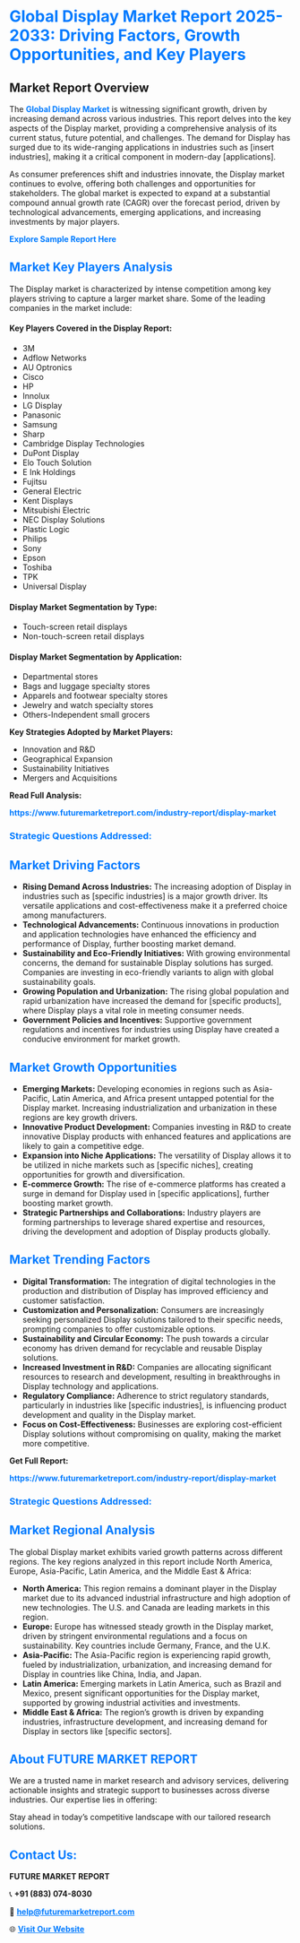 <h1 style="color: #007BFF;">Global Display Market Report 2025-2033: Driving Factors, Growth Opportunities, and Key Players</h1>

<section id="overview">
<h2>Market Report Overview</h2>
<p>The <a href="https://www.futuremarketreport.com/industry-report/display-market" style="color: #007BFF; text-decoration: none;"><strong>Global Display Market</strong></a> is witnessing significant growth, driven by increasing demand across various industries. This report delves into the key aspects of the Display market, providing a comprehensive analysis of its current status, future potential, and challenges. The demand for Display has surged due to its wide-ranging applications in industries such as [insert industries], making it a critical component in modern-day [applications].</p>
<p>As consumer preferences shift and industries innovate, the Display market continues to evolve, offering both challenges and opportunities for stakeholders. The global market is expected to expand at a substantial compound annual growth rate (CAGR) over the forecast period, driven by technological advancements, emerging applications, and increasing investments by major players.</p>
</section>

<section id="overview">
<p><a href="https://www.futuremarketreport.com/request-sample/reportId=103795" style="color: #007BFF; text-decoration: none;"><strong>Explore Sample Report Here</strong></a></p>
</section>

<section id="key-players">
<h2 style="color: #007BFF;">Market Key Players Analysis</h2>
<p>The Display market is characterized by intense competition among key players striving to capture a larger market share. Some of the leading companies in the market include:</p>
<h4>Key Players Covered in the Display Report:</h4>
<ul><li>3M</li><li>Adflow Networks</li><li>AU Optronics</li><li>Cisco</li><li>HP</li><li>Innolux</li><li>LG Display</li><li>Panasonic</li><li>Samsung</li><li>Sharp</li><li>Cambridge Display Technologies</li><li>DuPont Display</li><li>Elo Touch Solution</li><li>E Ink Holdings</li><li>Fujitsu</li><li>General Electric</li><li>Kent Displays</li><li>Mitsubishi Electric</li><li>NEC Display Solutions</li><li>Plastic Logic</li><li>Philips</li><li>Sony</li><li>Epson</li><li>Toshiba</li><li>TPK</li><li>Universal Display</li></ul>
<h4>Display Market Segmentation by Type:</h4>
<ul><li>Touch-screen retail displays</li><li>Non-touch-screen retail displays</li></ul>

<h4>Display Market Segmentation by Application:</h4>
<ul><li>Departmental stores</li><li>Bags and luggage specialty stores</li><li>Apparels and footwear specialty stores</li><li>Jewelry and watch specialty stores</li><li>Others-Independent small grocers</li></ul>
<p><strong>Key Strategies Adopted by Market Players:</strong></p>
<ul>
<li>Innovation and R&D</li>
<li>Geographical Expansion</li>
<li>Sustainability Initiatives</li>
<li>Mergers and Acquisitions</li>
</ul>
</section>

<section>
<p><strong>Read Full Analysis: </strong></p><a href="https://www.futuremarketreport.com/industry-report/display-market" style="color: #007BFF; text-decoration: none;"><strong>https://www.futuremarketreport.com/industry-report/display-market</strong></a>
<h3 style="color: #007BFF;">Strategic Questions Addressed:</h3>
</section>

<section id="driving-factors">
<h2 style="color: #007BFF;">Market Driving Factors</h2>
<ul>
<li><strong>Rising Demand Across Industries:</strong> The increasing adoption of Display in industries such as [specific industries] is a major growth driver. Its versatile applications and cost-effectiveness make it a preferred choice among manufacturers.</li>
<li><strong>Technological Advancements:</strong> Continuous innovations in production and application technologies have enhanced the efficiency and performance of Display, further boosting market demand.</li>
<li><strong>Sustainability and Eco-Friendly Initiatives:</strong> With growing environmental concerns, the demand for sustainable Display solutions has surged. Companies are investing in eco-friendly variants to align with global sustainability goals.</li>
<li><strong>Growing Population and Urbanization:</strong> The rising global population and rapid urbanization have increased the demand for [specific products], where Display plays a vital role in meeting consumer needs.</li>
<li><strong>Government Policies and Incentives:</strong> Supportive government regulations and incentives for industries using Display have created a conducive environment for market growth.</li>
</ul>
</section>

<section id="growth-opportunities">
<h2 style="color: #007BFF;">Market Growth Opportunities</h2>
<ul>
<li><strong>Emerging Markets:</strong> Developing economies in regions such as Asia-Pacific, Latin America, and Africa present untapped potential for the Display market. Increasing industrialization and urbanization in these regions are key growth drivers.</li>
<li><strong>Innovative Product Development:</strong> Companies investing in R&D to create innovative Display products with enhanced features and applications are likely to gain a competitive edge.</li>
<li><strong>Expansion into Niche Applications:</strong> The versatility of Display allows it to be utilized in niche markets such as [specific niches], creating opportunities for growth and diversification.</li>
<li><strong>E-commerce Growth:</strong> The rise of e-commerce platforms has created a surge in demand for Display used in [specific applications], further boosting market growth.</li>
<li><strong>Strategic Partnerships and Collaborations:</strong> Industry players are forming partnerships to leverage shared expertise and resources, driving the development and adoption of Display products globally.</li>
</ul>
</section>

<section id="trending-factors">
<h2 style="color: #007BFF;">Market Trending Factors</h2>
<ul>
<li><strong>Digital Transformation:</strong> The integration of digital technologies in the production and distribution of Display has improved efficiency and customer satisfaction.</li>
<li><strong>Customization and Personalization:</strong> Consumers are increasingly seeking personalized Display solutions tailored to their specific needs, prompting companies to offer customizable options.</li>
<li><strong>Sustainability and Circular Economy:</strong> The push towards a circular economy has driven demand for recyclable and reusable Display solutions.</li>
<li><strong>Increased Investment in R&D:</strong> Companies are allocating significant resources to research and development, resulting in breakthroughs in Display technology and applications.</li>
<li><strong>Regulatory Compliance:</strong> Adherence to strict regulatory standards, particularly in industries like [specific industries], is influencing product development and quality in the Display market.</li>
<li><strong>Focus on Cost-Effectiveness:</strong> Businesses are exploring cost-efficient Display solutions without compromising on quality, making the market more competitive.</li>
</ul>
</section>

<section>
<p><strong>Get Full Report: </strong></p><a href="https://www.futuremarketreport.com/industry-report/display-market" style="color: #007BFF; text-decoration: none;"><strong>https://www.futuremarketreport.com/industry-report/display-market</strong></a>
<h3 style="color: #007BFF;">Strategic Questions Addressed:</h3>
</section>


<section id="regional-analysis">
<h2 style="color: #007BFF;">Market Regional Analysis</h2>
<p>The global Display market exhibits varied growth patterns across different regions. The key regions analyzed in this report include North America, Europe, Asia-Pacific, Latin America, and the Middle East & Africa:</p>
<ul>
<li><strong>North America:</strong> This region remains a dominant player in the Display market due to its advanced industrial infrastructure and high adoption of new technologies. The U.S. and Canada are leading markets in this region.</li>
<li><strong>Europe:</strong> Europe has witnessed steady growth in the Display market, driven by stringent environmental regulations and a focus on sustainability. Key countries include Germany, France, and the U.K.</li>
<li><strong>Asia-Pacific:</strong> The Asia-Pacific region is experiencing rapid growth, fueled by industrialization, urbanization, and increasing demand for Display in countries like China, India, and Japan.</li>
<li><strong>Latin America:</strong> Emerging markets in Latin America, such as Brazil and Mexico, present significant opportunities for the Display market, supported by growing industrial activities and investments.</li>
<li><strong>Middle East & Africa:</strong> The region’s growth is driven by expanding industries, infrastructure development, and increasing demand for Display in sectors like [specific sectors].</li>
</ul>
</section>

<footer>
<h2 style="color: #007BFF;">About FUTURE MARKET REPORT</h2>
<p>We are a trusted name in market research and advisory services, delivering actionable insights and strategic support to businesses across diverse industries. Our expertise lies in offering:</p>

<p>Stay ahead in today’s competitive landscape with our tailored research solutions.</p>

<h2 style="color: #007BFF;">Contact Us:</h2>
<p><strong>FUTURE MARKET REPORT</strong></p>
<p>📞 <strong>+91 (883) 074-8030</strong></p>
<p>📧 <strong><a href="mailto:help@futuremarketreport.com" style="color: #007BFF;">help@futuremarketreport.com</a></strong></p>
<p>🌐 <strong><a href="https://www.futuremarketreport.com/" style="color: #007BFF;">Visit Our Website</a></strong></p>
</footer>